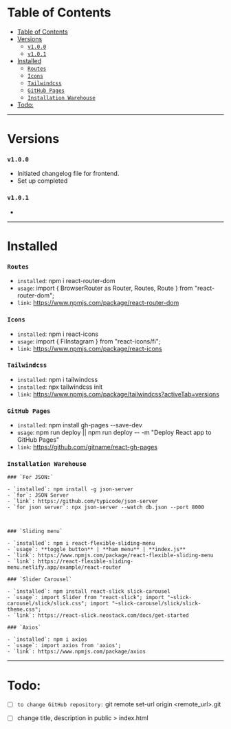 # Table of Contents
- [Table of Contents](#table-of-contents)
- [Versions](#versions)
    - [`v1.0.0`](#v100)
    - [`v1.0.1`](#v101)
- [Installed](#installed)
    - [`Routes`](#routes)
    - [`Icons`](#icons)
    - [`Tailwindcss`](#tailwindcss)
    - [`GitHub Pages`](#github-pages)
    - [`Installation Warehouse`](#installation-warehouse)
- [Todo:](#todo)

---

# Versions

### `v1.0.0`
- Initiated changelog file for frontend.
- Set up completed

### `v1.0.1`
- 

---


# Installed

###  `Routes`

- `installed`: npm i react-router-dom
- `usage`: import { BrowserRouter as Router, Routes, Route } from "react-router-dom"; 
- `link`: https://www.npmjs.com/package/react-router-dom


### `Icons`

- `installed`: npm i react-icons
- `usage`: import { FiInstagram } from "react-icons/fi";
- `link`: https://www.npmjs.com/package/react-icons

### `Tailwindcss`

- `installed`: npm i tailwindcss
- `installed`: npx tailwindcss init
- `link`: https://www.npmjs.com/package/tailwindcss?activeTab=versions

###  `GitHub Pages`
- `installed`: npm install gh-pages --save-dev
- `usage`: npm run deploy || npm run deploy -- -m "Deploy React app to GitHub Pages" 
- `link`: https://github.com/gitname/react-gh-pages



### `Installation Warehouse`
```
### `For JSON:`

- `installed`: npm install -g json-server
- `for`: JSON Server
- `link`: https://github.com/typicode/json-server
- `for json server`: npx json-server --watch db.json --port 8000



### `Sliding menu`

- `installed`: npm i react-flexible-sliding-menu 
- `usage`: **toggle button** | **ham menu** | **index.js**
- `link`: https://www.npmjs.com/package/react-flexible-sliding-menu
- `link`: https://react-flexible-sliding-menu.netlify.app/example/react-router

### `Slider Carousel`

- `installed`: npm install react-slick slick-carousel
- `usage`: import Slider from "react-slick"; import "~slick-carousel/slick/slick.css"; import "~slick-carousel/slick/slick-theme.css";
- `link`: https://react-slick.neostack.com/docs/get-started

### `Axios`

- `installed`: npm i axios
- `usage`: import axios from 'axios';
- `link`: https://www.npmjs.com/package/axios

```
---

# Todo:
- [ ] `to change GitHub repository:` git remote set-url origin <remote_url>.git
- [ ] change title, description in public > index.html



<!-- CheatCodes: -->
<!-- To do done: alt + c || alt + s -->
<!-- Table of contents: ctrl + shift + p, Create Table of Contents -->
<!-- Preview: ctrl + shift + v -->
